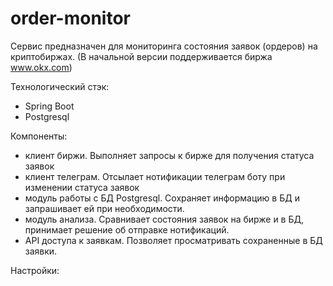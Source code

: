 # order-monitor
Сервис предназначен для мониторинга состояния заявок (ордеров) на криптобиржах.
(В начальной версии поддерживается биржа www.okx.com)

Технологический стэк:
- Spring Boot
- Postgresql

Компоненты:
- клиент биржи. Выполняет запросы к бирже для получения статуса заявок
- клиент телеграм. Отсылает нотификации телеграм боту при изменении статуса заявок
- модуль работы с БД Postgresql. Сохраняет информацию в БД и запрашивает ей при необходимости.
- модуль анализа. Сравнивает состояния заявок на бирже и в БД, принимает решение об отправке нотификаций.
- API доступа к заявкам. Позволяет просматривать сохраненные в БД заявки.

Настройки:

